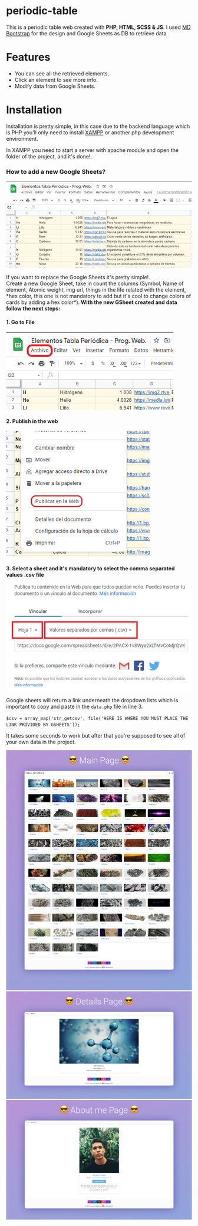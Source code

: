 <h1>periodic-table</h1>
<p>This is a periodic table web created with <strong>PHP, HTML, SCSS & JS</strong>. I used <a href="https://mdbootstrap.com">MD Bootstrap</a> 
for the design and Google Sheets as DB to retrieve data</p>

<h1>Features</h1>
<ul>
    <li>You can see all the retrieved elements.</li>
    <li>Click an element to see more info.</li>
    <li>Modify data from Google Sheets.</li>
</ul>

<h1>Installation</h1>
<p>Installation is pretty simple, in this case due to the backend language which is PHP you'll only need to install <a href="https://www.apachefriends.org/index.html">XAMPP</a> or another php development environment.</p>
<p>In XAMPP you need to start a server with apache module and open the folder of the project, and it's done!.<p>

<h3>How to add a new Google Sheets?</h3>
<img src="img/gsheets.PNG"/>
<p>If you want to replace the Google Sheets it's pretty simple!. <br>
Create a new Google Sheet, take in count the columns (Symbol, Name of element, Atomic weight, img url, things in the life related with the element, *hex color, this one is not mandatory to add but it's cool to change colors of cards by adding a hex color*).<strong> With the new GSheet created and data follow the next steps: </strong></p>

<h4>1. Go to File</h4>
<img src="img/gsheet/1.png" />
<h4>2. Publish in the web</h4>
<img src="img/gsheet/2.png" />
<h4>3. Select a sheet and it's mandatory to select the comma separated values .csv file</h4>
<img src="img/gsheet/3.png" />

<p>Google sheets will return a link underneath the dropdown lists which is important to copy and paste in the <code>data.php</code> file in line 3.</p>
<p><code>$csv = array_map('str_getcsv', file('HERE IS WHERE YOU MUST PLACE THE LINK PROVIDED BY GSHEETS'));
</code></p>
<p>It takes some seconds to work but after that you're supposed to see all of your own data in the project.</p>

<img src="img/mockups/main_page.png"/>
<br>
<img src="img/mockups/details_page.png"/>
<br>
<img src="img/mockups/aboutme_page.png"/>
<br>
